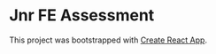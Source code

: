 # Jnr FE Assessment

This project was bootstrapped with [Create React App](https://github.com/facebook/create-react-app).




